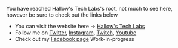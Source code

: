 You have reached Hallow's Tech Labs's root, not much to see here,
however be sure to check out the links below


- You can visit the website here -> [Hallow's Tech Labs](#)
- Follow me on [Twitter](#), [Instagram](#), [Twitch](#), [Youtube](#)
- Check out my [Facebook page](#) Work-in-progress
